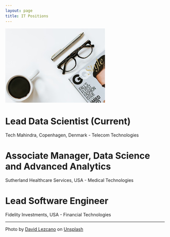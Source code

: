 ```yaml
---
layout: page
title: IT Positions
---
```


![Positions held](/images/positions.jpg)
# Lead Data Scientist (Current)
Tech Mahindra, Copenhagen, Denmark - Telecom Technologies


# Associate Manager, Data Science and Advanced Analytics
Sutherland Healthcare Services, USA - Medical Technologies


# Lead Software Engineer
Fidelity Investments, USA - Financial Technologies

---
Photo by <a href="https://unsplash.com/@_thedl?utm_source=unsplash&utm_medium=referral&utm_content=creditCopyText">David Lezcano</a> on <a href="https://unsplash.com/s/photos/positions?utm_source=unsplash&utm_medium=referral&utm_content=creditCopyText">Unsplash</a>

